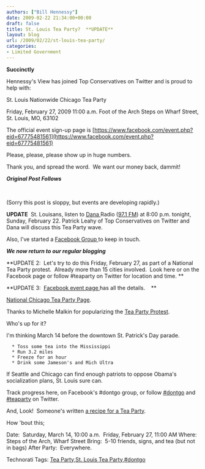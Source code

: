 ```yaml
---
authors: ["Bill Hennessy"]
date: 2009-02-22 21:34:00+00:00
draft: false
title: St. Louis Tea Party?  **UPDATE**
layout: blog
url: /2009/02/22/st-louis-tea-party/
categories:
- Limited Government
---
```


**Succinctly**

Hennessy's View has joined Top Conservatives on Twitter and is proud to help with:

St. Louis Nationwide Chicago Tea Party

Friday, February 27, 2009
11:00 a.m.
Foot of the Arch Steps on Wharf Street, St. Louis, MO, 63102

The official event sign-up page is [https://www.facebook.com/event.php?eid=67775481561](https://www.facebook.com/event.php?eid=67775481561)

[](https://www.facebook.com/event.php?eid=67775481561)Please, please, please show up in huge numbers.  

Thank you, and spread the word.  We want our money back, dammit!

*****Original Post Follows*****

 

(Sorry this post is sloppy, but events are developing rapidly.)

**UPDATE**  St. Louisans, listen to [Dana ](https://thedanashow.wordpress.com/)Radio ([97.1 FM](https://www.971talk.com/)) at 8:00 p.m. tonight, Sunday, February 22. Patrick Leahy of Top Conservatives on Twitter and Dana will discuss this Tea Party wave.  

Also, I've started a [Facebook Group ](https://www.facebook.com/event.php?sid=8fb0dbb65c1a39772fa0c2c39dc9d35c&eid=67775481561)to keep in touch.

***We now return to our regular blogging***

**UPDATE 2:  Let's try to do this Friday, February 27, as part of a National Tea Party protest.  Already more than 15 cities involved.  Look here or on the Facebook page or follow #teaparty on Twitter for location and time. **

**UPDATE 3:  [Facebook event page ](https://www.facebook.com/event.php?sid=7b1ffe1481bca8f1c3548f6414f33739&eid=67775481561)has all the details.    **

[National Chicago Tea Party Page](https://www.officialchicagoteaparty.com/form.html).

Thanks to Michelle Malkin for popularizing the [Tea Party Protest](https://michellemalkin.com/2009/02/21/tea-party-usa-the-movement-grows/).

Who's up for it? 

I'm thinking March 14 before the downtown St. Patrick's Day parade. 



	  * Toss some tea into the Mississippi
	  * Run 3.2 miles
	  * Freeze for an hour
	  * Drink some Jameson's and Mich Ultra

If Seattle and Chicago can find enough patriots to oppose Obama's socialization plans, St. Louis sure can.

Track progress here, on Facebook's #dontgo group, or follow [#dontgo](https://search.twitter.com/search?q=dontgo) and [#teaparty](https://search.twitter.com/search?q=teaparty) on Twitter. 

And, Look!  Someone's written [a recipe for a Tea Party](https://theconservativerevolution.com/freedomworks/how-to-organize-your-own-tea-party-protest/).

How 'bout this;

Date:  Saturday, March 14, 10:00 a.m.  Friday, February 27, 11:00 AM
Where:  Steps of the Arch, Wharf Street
Bring:  5-10 friends, signs, and tea (but not in bags)
After Party:  Everywhere. 


Technorati Tags: [Tea Party](https://technorati.com/tags/Tea%20Party),[St. Louis Tea Party](https://technorati.com/tags/St.%20Louis%20Tea%20Party),[#dontgo](https://technorati.com/tags/#dontgo)
